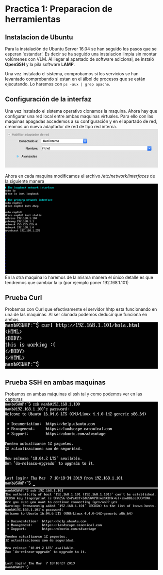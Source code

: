 # Practica 1: Preparacion de herramientas
## Instalacion de Ubuntu
Para la instalación de Ubuntu Server 16.04 se han seguido los pasos que se esperan 'estandar'. Es decir se ha seguido una instalacion limpia sin montar volúmenes con VLM. Al llegar al apartado de software adicional, se instaló **OpenSSH** y la pila software **LAMP**.

Una vez instalado el sistema, comprobamos si los servicios se han levantado comprobando si estan en el álbol de procesos que se están ejecutando. Lo haremos con ```ps -aux | grep apache```.

## Configuración de la interfaz
Una vez instalado el sistema operativo clonamos la maquina. Ahora hay que configurar una red local entre ambas maquinas virtuales. Para ello con las maquinas apagadas accedemos a su configuración y en el apartado de red, creamos un nuevo adaptador de red de tipo red interna.
![img](https://github.com/MenaBarrera/SWAP/blob/master/Practica1/red1.png)

 Ahora en cada maquina modificamos el archivo */etc/network/interfaces* de la siguiente manera
 ![img](https://github.com/MenaBarrera/SWAP/blob/master/Practica1/INTERFAZ.png) 
 En la otra maquina lo haremos de la misma manera el único detalle es que tendremos que cambiar la ip (por ejemplo poner 192.168.1.101)

 ## Prueba Curl
Probamos con Curl que efectivamente el servidor hhtp esta funcionando en una de las maquinas. Al ser clonada podemos deducir que funciona en ambas.
![img](https://github.com/MenaBarrera/SWAP/blob/master/Practica1/curl.png)

## Prueba SSH en ambas maquinas
Probamos en ambas máquinas el ssh tal y como podemos ver en las capturas
![img](https://github.com/MenaBarrera/SWAP/blob/master/Practica1/M1.png)
![img](https://github.com/MenaBarrera/SWAP/blob/master/Practica1/M2.png)

 
